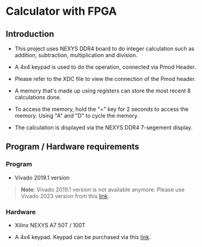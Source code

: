 # Calculator with FPGA

## Introduction 
* This project uses NEXYS DDR4 board to do integer calculation such as addition, subtraction, multiplication and division.

* A 4x4 keypad is used to do the operation, connected via Pmod Header.

* Please refer to the XDC file to view the connection of the Pmod header.

* A memory that's made up using registers can store the most recent 8 calculations done.

* To access the memory, hold the "=" key for 2 seconds to access the memory. Using "A" and "D" to cycle the memory.

* The calculation is displayed via the NEXYS DDR4 7-segement display.

## Program / Hardware requirements

### Program 
* Vivado 2019.1 version

> **Note**: Vivado 2019.1 version is not available anymore. Please use Vivado 2023 version from this [link](https://www.xilinx.com/support/download.html).

### Hardware
* Xilinx NEXYS A7 50T / 100T

* A 4x4 keypad. Keypad can be purchased via this [link](https://www.amazon.com/Matrix-Membrane-Keyboard-Arduino-MicrocontrollerWIshioT/dp/B07B4DR5SH/ref=asc_df_B07B4DR5SH/?tag=hyprod-20&linkCode=df0&hvadid=459641693740&hvpos=&hvnetw=g&hvrand=11472968615419084120&hvpone=&hvptwo=&hvqmt=&hvdev=c&hvdvcmdl=&hvlocint=&hvlocphy=9020068&hvtargid=pla-942741144682&psc=1&mcid=0634068134253779bfedfe6580e15e3c).


